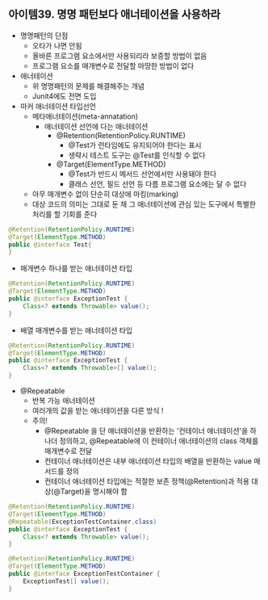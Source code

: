 ## 아이템39.  명명 패턴보다 애너테이션을 사용하라
* 명명패턴의 단점
	* 오타가 나면 안됨
	* 올바른 프로그램 요소에서만 사용되리라 보증할 방법이 없음
	* 프로그램 요소를 매개변수로 전달할 마땅한 방법이 없다
* 애너테이션
	* 위 명명패턴의 문제를 해결해주는 개념
	* Junit4에도 전면 도입
* 마커 애너테이션 타입선언
	* 메타애너테이션(meta-annatation)
		* 애너테이션 선언에 다는 애너테이션
			* @Retention(RetentionPolicy.RUNTIME)
				* @Test가 런타임에도 유지되어야 한다는 표시
				* 생략시 테스트 도구는 @Test를 인식할 수 없다
			* @Target(ElementType.METHOD)
				* @Test가 반드시 메서드 선언에서만 사용돼야 한다
				* 클래스 선언, 필드 선언 등 다름 프로그램 요소에는 달 수 없다
	* 아무 매개변수 없이 단순히 대상에 마킹(marking)
	* 대상 코드의 의미는 그대로 둔 채 그 애너테이션에 관심 있는 도구에서 특별한 처리를 할 기회를 준다
```java
@Retention(RetentionPolicy.RUNTIME)
@Target(ElementType.METHOD)
public @interface Test{
}
```
* 매개변수 하나를 받는 애너테이션 타입
```java
@Retention(RetentionPolicy.RUNTIME)
@Target(ElementType.METHOD)
public @interface ExceptionTest {
	Class<? extends Throwable> value();
}
```
* 배열 매개변수를 받는 애너테이션 타입
```java
@Retention(RetentionPolicy.RUNTIME)
@Target(ElementType.METHOD)
public @interface ExceptionTest {
	Class<? extends Throwable>[] value();
}
```
* @Repeatable
	* 반복 가능 애너테이션
	* 여러개의 값을 받는 애너테이션을 다른 방식 !
	* 주의!
		* @Repeatable 을 단 애너테이션을 반환하는 '컨테이너 애너테이션'을 하나더 정의하고, @Repeatable에 이 컨테이너 애너테이션의 class 객체를 매개변수로 전달
		* 컨테이너 애너테이션은 내부 애너테이션 타입의 배열을 반환하는 value 매서드를 정의
		* 컨테이너 애너테이션 타입에는 적절한 보존 정책(@Retention)과 적용 대상(@Target)을 명시해야 함
```java
@Retention(RetentionPolicy.RUNTIME)
@Target(ElementType.METHOD)
@Repeatable(ExceptionTestContainer.class)
public @interface ExceptionTest {
	Class<? extends Throwable> value();
}

@Retention(RetentionPolicy.RUNTIME) 
@Target(ElementType.METHOD)
public @interface ExceptionTestContainer {
	ExceptionTest[] value();
}
```
<!--stackedit_data:
eyJoaXN0b3J5IjpbLTI0OTk1NDIzMSwtNDk0MDMyMTU3LC0xNT
k5MTMzMDBdfQ==
-->